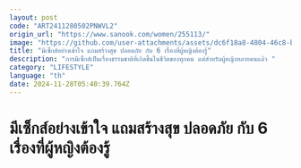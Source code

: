 ```yaml
---
layout: post
code: "ART2411280502PNWVL2"
origin_url: "https://www.sanook.com/women/255113/"
image: "https://github.com/user-attachments/assets/dc6f18a8-4804-46c8-b589-aa4a313e15e0"
title: "มีเซ็กส์อย่างเข้าใจ แถมสร้างสุข ปลอดภัย กับ 6 เรื่องที่ผู้หญิงต้องรู้"
description: "การมีเซ็กส์เป็นเรื่องธรรมชาติที่เกิดขึ้นในชีวิตของทุกคน แต่สำหรับผู้หญิงหลายคนแล้ว "
category: "LIFESTYLE"
language: "th"
date: 2024-11-28T05:40:39.764Z
---
```


# มีเซ็กส์อย่างเข้าใจ แถมสร้างสุข ปลอดภัย กับ 6 เรื่องที่ผู้หญิงต้องรู้